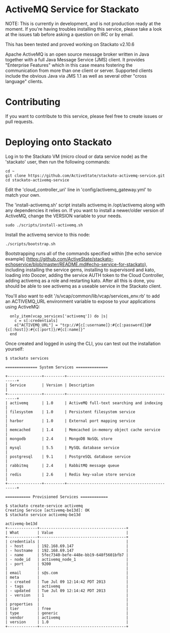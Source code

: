 ActiveMQ Service for Stackato
==================================

NOTE: This is currently in development, and is not production ready at the moment. If you're
having troubles installing this service, please take a look at the issues tab before asking a
question on IRC or by email.

This has been tested and proved working on Stackato v2.10.6

Apache ActiveMQ is an open source message broker written in Java together with a full Java Message Service (JMS) client. It provides "Enterprise Features" which in this case means fostering the communication from more than one client or server. Supported clients include the obvious Java via JMS 1.1 as well as several other "cross language" clients.

# Contributing

If you want to contribute to this service, please feel free to create issues or pull requests.

# Deploying onto Stackato

Log in to the Stackato VM (micro cloud or data service node) as the 'stackato' user, then run the following commands:

    cd ~
    git clone https://github.com/ActiveState/stackato-activemq-service.git
    cd stackato-activemq-service

Edit the 'cloud_controller_uri' line in 'config/activemq_gateway.yml' to match your own.

The 'install-activemq.sh' script installs activemq in /opt/activemq along with any dependencies it relies on. If you want to install a newer/older version of ActiveMQ, change the VERSION variable to your needs.

    sudo ./scripts/install-activemq.sh

Install the activemq service to this node:

    ./scripts/bootstrap.sh

Bootstrapping runs all of the commands specified within [the echo service example] (https://github.com/ActiveState/stackato-echoservice/blob/master/README.md#echo-service-for-stackato), including installing the service gems, installing to supervisord and kato, loading into Doozer, adding the service AUTH token to the Cloud Controller, adding activemq as a role and restarting kato. After all this is done, you should be able to see activemq as a useable service in the Stackato client.

You'll also want to edit '/s/vcap/common/lib/vcap/services_env.rb' to add an ACTIVEMQ_URL environment variable to expose to your applications using ActiveMQ:

      only_item(vcap_services['activemq']) do |s|
        c = s[:credentials]
        e["ACTIVEMQ_URL"] = "tcp://#{c[:username]}:#{c[:password]}@#{c[:host]}:#{c[:port]}/#{c[:name]}"
      end

Once created and logged in using the CLI, you can test out the installation yourself:

```
$ stackato services

============== System Services ==============

+---------------+---------+------------------------------------------------+
| Service       | Version | Description                                    |
+---------------+---------+------------------------------------------------+
| activemq      | 1.0     | ActiveMQ full-text searching and indexing      |
| filesystem    | 1.0     | Persistent filesystem service                  |
| harbor        | 1.0     | External port mapping service                  |
| memcached     | 1.4     | Memcached in-memory object cache service       |
| mongodb       | 2.4     | MongoDB NoSQL store                            |
| mysql         | 5.5     | MySQL database service                         |
| postgresql    | 9.1     | PostgreSQL database service                    |
| rabbitmq      | 2.4     | RabbitMQ message queue                         |
| redis         | 2.6     | Redis key-value store service                  |
+---------------+---------+------------------------------------------------+

=========== Provisioned Services ============

$ stackato create-service activemq
Creating Service [activemq-be13d]: OK
$ stackato service activemq-be13d

activemq-be13d
+-------------+--------------------------------------+
| What        | Value                                |
+-------------+--------------------------------------+
| credentials |                                      |
| - host      | 192.168.69.147                       |
| - hostname  | 192.168.69.147                       |
| - name      | 5fec7340-befe-448e-bb19-648f5601bfb7 |
| - node_id   | activemq_node_1                      |
| - port      | 9200                                 |
|             |                                      |
| email       | s@s.com                              |
| meta        |                                      |
| - created   | Tue Jul 09 12:14:42 PDT 2013         |
| - tags      | activemq                             |
| - updated   | Tue Jul 09 12:14:42 PDT 2013         |
| - version   | 1                                    |
|             |                                      |
| properties  |                                      |
| tier        | free                                 |
| type        | generic                              |
| vendor      | activemq                             |
| version     | 1.0                                  |
+-------------+--------------------------------------+
```
